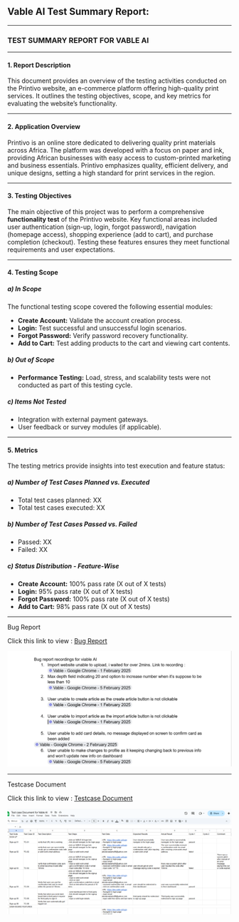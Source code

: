 
## **Vable AI Test Summary Report**:

---

### TEST SUMMARY REPORT FOR VABLE AI

---

#### 1. Report Description
This document provides an overview of the testing activities conducted on the Printivo website, an e-commerce platform offering high-quality print services. It outlines the testing objectives, scope, and key metrics for evaluating the website’s functionality.

---

#### 2. Application Overview
Printivo is an online store dedicated to delivering quality print materials across Africa. The platform was developed with a focus on paper and ink, providing African businesses with easy access to custom-printed marketing and business essentials. Printivo emphasizes quality, efficient delivery, and unique designs, setting a high standard for print services in the region.

---

#### 3. Testing Objectives
The main objective of this project was to perform a comprehensive **functionality test** of the Printivo website. Key functional areas included user authentication (sign-up, login, forgot password), navigation (homepage access), shopping experience (add to cart), and purchase completion (checkout). Testing these features ensures they meet functional requirements and user expectations.

---

#### 4. Testing Scope
##### a) In Scope
The functional testing scope covered the following essential modules:
   - **Create Account:** Validate the account creation process.
   - **Login:** Test successful and unsuccessful login scenarios.
   - **Forgot Password:** Verify password recovery functionality.
   - **Add to Cart:** Test adding products to the cart and viewing cart contents.

##### b) Out of Scope
   - **Performance Testing:** Load, stress, and scalability tests were not conducted as part of this testing cycle.

##### c) Items Not Tested
   - Integration with external payment gateways.
   - User feedback or survey modules (if applicable).

---

#### 5. Metrics
The testing metrics provide insights into test execution and feature status:

##### a) Number of Test Cases Planned vs. Executed
   - Total test cases planned: XX
   - Total test cases executed: XX

##### b) Number of Test Cases Passed vs. Failed
   - Passed: XX
   - Failed: XX

##### c) Status Distribution - Feature-Wise
   - **Create Account:** 100% pass rate (X out of X tests)
   - **Login:** 95% pass rate (X out of X tests)
   - **Forgot Password:** 100% pass rate (X out of X tests)
   - **Add to Cart:** 98% pass rate (X out of X tests)

---
Bug Report 

Click this link to view : [Bug Report](https://docs.google.com/document/d/1tKPMAaV4HwFw_kc2G2B-DFc0kf7ZPsGhLSbl7CbQV6g/edit?usp=sharing)

![Bug Report](https://github.com/Abydams/Portfolio-Projects/blob/main/Vable%20AI/bug%20report%20screenshot.png)

---
Testcase Document

Click this link to view : [Testcase Document](https://docs.google.com/spreadsheets/d/1489hm5NW9VKde7VWLFyJVbN7cCLLl3mJ4qw_ZwErO68/edit?usp=sharing)

![Testcase Document](https://github.com/Abydams/Portfolio-Projects/blob/main/Vable%20AI/Testcase%20document%20screenshot%20for%20vable%20.png)

